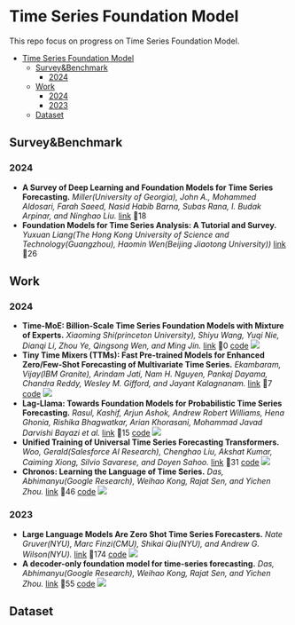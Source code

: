 # Time Series Foundation Model
This repo focus on progress on Time Series Foundation Model.

- [Time Series Foundation Model](#time-series-foundation-model)
  - [Survey\&Benchmark](#surveybenchmark)
    - [2024](#2024)
  - [Work](#work)
    - [2024](#2024-1)
    - [2023](#2023)
  - [Dataset](#dataset)


## Survey&Benchmark

### 2024

- **A Survey of Deep Learning and Foundation Models for Time Series Forecasting.** *Miller(University of Georgia), John A., Mohammed Aldosari, Farah Saeed, Nasid Habib Barna, Subas Rana, I. Budak Arpinar, and Ninghao Liu.* [link](https://arxiv.org/abs/2401.13912) :link:18
- **Foundation Models for Time Series Analysis: A Tutorial and Survey.** *Yuxuan Liang(The Hong Kong University of Science and Technology(Guangzhou), Haomin Wen(Beijing Jiaotong University))* [link](https://arxiv.org/pdf/2403.14735) :link:26

## Work

### 2024

- **Time-MoE: Billion-Scale Time Series Foundation Models with Mixture of Experts.** *Xiaoming Shi(princeton University), Shiyu Wang, Yuqi Nie, Dianqi Li, Zhou Ye, Qingsong Wen, and Ming Jin.* [link](https://arxiv.org/pdf/2409.16040) :link:0 [code](https://github.com/Time-MoE/Time-MoE) ![](https://img.shields.io/github/stars/Time-MoE/Time-MoE?color=yellow)
- **Tiny Time Mixers (TTMs): Fast Pre-trained Models for Enhanced Zero/Few-Shot Forecasting of Multivariate Time Series.** *Ekambaram, Vijay(IBM Granite), Arindam Jati, Nam H. Nguyen, Pankaj Dayama, Chandra Reddy, Wesley M. Gifford, and Jayant Kalagnanam.* [link](https://arxiv.org/abs/2401.03955) :link:7 [code](https://github.com/ibm-granite/granite-tsfm) ![](https://img.shields.io/github/stars/ibm-granite/granite-tsfm?color=yellow)
- **Lag-Llama: Towards Foundation Models for Probabilistic Time Series Forecasting.** *Rasul, Kashif, Arjun Ashok, Andrew Robert Williams, Hena Ghonia, Rishika Bhagwatkar, Arian Khorasani, Mohammad Javad Darvishi Bayazi et al.* [link](https://time-series-foundation-models.github.io/lag-llama.pdf) :link:15 [code](https://github.com/time-series-foundation-models/lag-llama/) ![](https://img.shields.io/github/stars/time-series-foundation-models/lag-llama?color=yellow)
- **Unified Training of Universal Time Series Forecasting Transformers.** *Woo, Gerald(Salesforce AI Research), Chenghao Liu, Akshat Kumar, Caiming Xiong, Silvio Savarese, and Doyen Sahoo.* [link](https://arxiv.org/pdf/2402.02592) :link:31 [code](https://github.com/SalesforceAIResearch/uni2ts) ![](https://img.shields.io/github/stars/SalesforceAIResearch/uni2ts?color=yellow)
- **Chronos: Learning the Language of Time Series.** *Das, Abhimanyu(Google Research), Weihao Kong, Rajat Sen, and Yichen Zhou.* [link](https://arxiv.org/abs/2403.07815) :link:46 [code](https://github.com/amazon-science/chronos-forecasting) ![](https://img.shields.io/github/stars/amazon-science/chronos-forecasting?color=yellow)

### 2023

- **Large Language Models Are Zero Shot Time Series Forecasters.** *Nate Gruver(NYU), Marc Finzi(CMU), Shikai Qiu(NYU), and Andrew G. Wilson(NYU).* [link](https://arxiv.org/abs/2310.07820) :link:174 [code](https://github.com/ngruver/llmtime) ![](https://img.shields.io/github/stars/ngruver/llmtime?color=yellow)
- **A decoder-only foundation model for time-series forecasting.** *Das, Abhimanyu(Google Research), Weihao Kong, Rajat Sen, and Yichen Zhou.* [link](https://arxiv.org/pdf/2310.10688) :link:55 [code](https://github.com/google-research/timesfm) ![](https://img.shields.io/github/stars/google-research/timesfm?color=yellow)

## Dataset